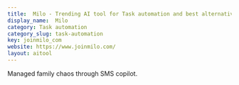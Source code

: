 ```yaml
---
title:  Milo - Trending AI tool for Task automation and best alternatives
display_name:  Milo
category: Task automation
category_slug: task-automation
key: joinmilo_com
website: https://www.joinmilo.com/
layout: aitool
---
```


Managed family chaos through SMS copilot.
